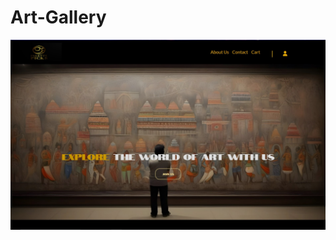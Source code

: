 # Art-Gallery

![sample](https://github.com/SwastikaSoni/Art-Gallery/blob/main/Frontend/images/1.jpg)
